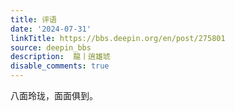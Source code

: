 ```yaml
---
title: 评语
date: '2024-07-31'
linkTitle: https://bbs.deepin.org/en/post/275801
source: deepin_bbs
description:  龍丨逍雄琥 
disable_comments: true
---
```

八面玲珑，面面俱到。
